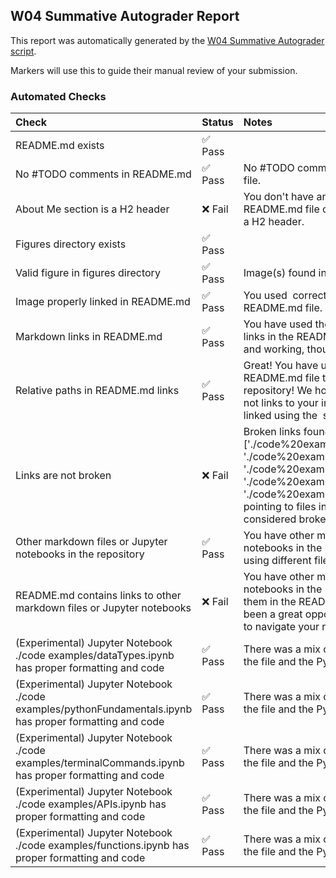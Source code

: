 ## W04 Summative Autograder Report

This report was automatically generated by the [W04 Summative Autograder script](../.github/scripts/w04-autograder.py).

Markers will use this to guide their manual review of your submission.

### Automated Checks

| Check                                                                                                   | Status   | Notes                                                                                                                                                                                                                                                                                                                                    |
|:--------------------------------------------------------------------------------------------------------|:---------|:-----------------------------------------------------------------------------------------------------------------------------------------------------------------------------------------------------------------------------------------------------------------------------------------------------------------------------------------|
| README.md exists                                                                                        | ✅ Pass   |                                                                                                                                                                                                                                                                                                                                          |
| No #TODO comments in README.md                                                                          | ✅ Pass   | No #TODO comments found in the README.md file.                                                                                                                                                                                                                                                                                           |
| About Me section is a H2 header                                                                         | ❌ Fail   | You don't have an 'About Me' section in the README.md file or it is not correctly formatted as a H2 header.                                                                                                                                                                                                                              |
| Figures directory exists                                                                                | ✅ Pass   |                                                                                                                                                                                                                                                                                                                                          |
| Valid figure in figures directory                                                                       | ✅ Pass   | Image(s) found in figures/: ['image.png']                                                                                                                                                                                                                                                                                                |
| Image properly linked in README.md                                                                      | ✅ Pass   | You used ![]() correctly to add the image to the README.md file.                                                                                                                                                                                                                                                                         |
| Markdown links in README.md                                                                             | ✅ Pass   | You have used the []() Markdown syntax to create links in the README.md file. Are these links valid and working, though?                                                                                                                                                                                                                 |
| Relative paths in README.md links                                                                       | ✅ Pass   | Great! You have used relative paths in the README.md file to link to other files in this repository! We hope these links work and they are not links to your image files (those should be linked using the ![]() syntax) 😉                                                                                                               |
| Links are not broken                                                                                    | ❌ Fail   | Broken links found in the README.md file: ['./code%20examples/terminalCommands.ipynb', './code%20examples/dataTypes.ipynb', './code%20examples/pythonFundamentals.ipynb', './code%20examples/functions.ipynb', './code%20examples/APIs.ipynb']. Absolute paths pointing to files inside the repository are also considered broken links. |
| Other markdown files or Jupyter notebooks in the repository                                             | ✅ Pass   | You have other markdown files or Jupyter notebooks in the repository. Great job! You are using different file types to document your work.                                                                                                                                                                                               |
| README.md contains links to other markdown files or Jupyter notebooks                                   | ❌ Fail   | You have other markdown files or Jupyter notebooks in the repository, but you didn't link to them in the README.md file. This would have been a great opportunity to show the reader how to navigate your repository.                                                                                                                    |
| (Experimental) Jupyter Notebook ./code examples/dataTypes.ipynb has proper formatting and code          | ✅ Pass   | There was a mix of markdown + Python cells in the file and the Python code ran without errors                                                                                                                                                                                                                                            |
| (Experimental) Jupyter Notebook ./code examples/pythonFundamentals.ipynb has proper formatting and code | ✅ Pass   | There was a mix of markdown + Python cells in the file and the Python code ran without errors                                                                                                                                                                                                                                            |
| (Experimental) Jupyter Notebook ./code examples/terminalCommands.ipynb has proper formatting and code   | ✅ Pass   | There was a mix of markdown + Python cells in the file and the Python code ran without errors                                                                                                                                                                                                                                            |
| (Experimental) Jupyter Notebook ./code examples/APIs.ipynb has proper formatting and code               | ✅ Pass   | There was a mix of markdown + Python cells in the file and the Python code ran without errors                                                                                                                                                                                                                                            |
| (Experimental) Jupyter Notebook ./code examples/functions.ipynb has proper formatting and code          | ✅ Pass   | There was a mix of markdown + Python cells in the file and the Python code ran without errors                                                                                                                                                                                                                                            |

